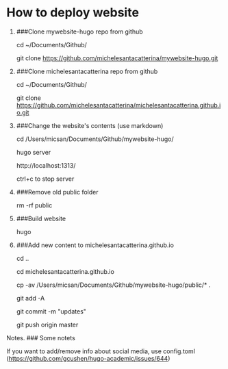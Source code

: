 # How to deploy website

1. ###Clone mywebsite-hugo repo from github

	cd ~/Documents/Github/
	
	git clone https://github.com/michelesantacatterina/mywebsite-hugo.git

2. ###Clone michelesantacatterina repo from github

	cd ~/Documents/Github/
	
	git clone https://github.com/michelesantacatterina/michelesantacatterina.github.io.git

3. ###Change the website's contents (use markdown)

	cd /Users/micsan/Documents/Github/mywebsite-hugo/
	
	hugo server
	
	http://localhost:1313/
	
	ctrl+c to stop server 

4. ###Remove old public folder

	rm -rf public 

5. ###Build website

	hugo
	
6. ###Add new content to michelesantacatterina.github.io

	cd ..
	
	cd michelesantacatterina.github.io
	
	cp -av /Users/micsan/Documents/Github/mywebsite-hugo/public/* .
	
	
	git add -A
	
	git commit -m "updates"	
	
	git push origin master
	
	
Notes. ### Some notets

If you want to add/remove info about social media, use config.toml (https://github.com/gcushen/hugo-academic/issues/644)


